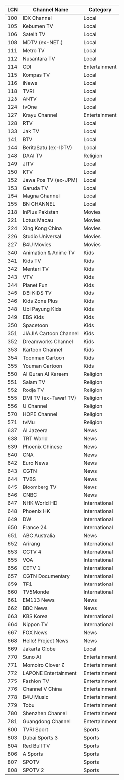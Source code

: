 | LCN | Channel Name           | Category      |
| --- | ---------------------- | ------------- |
| 100 | IDX Channel            | Local         |
| 105 | Kebumen TV             | Local         |
| 106 | Satelit TV             | Local         |
| 108 | MDTV (ex-NET.)         | Local         |
| 111 | Metro TV               | Local         |
| 112 | Nusantara TV           | Local         |
| 114 | CDI                    | Entertainment |
| 115 | Kompas TV              | Local         |
| 116 | iNews                  | Local         |
| 118 | TVRI                   | Local         |
| 123 | ANTV                   | Local         |
| 124 | tvOne                  | Local         |
| 127 | Krayu Channel          | Entertainment |
| 128 | RTV                    | Local         |
| 133 | Jak TV                 | Local         |
| 141 | BTV                    | Local         |
| 144 | BeritaSatu (ex-IDTV)   | Local         |
| 148 | DAAI TV                | Religion      |
| 149 | JITV                   | Local         |
| 150 | KTV                    | Local         |
| 152 | Jawa Pos TV (ex-JPM)   | Local         |
| 153 | Garuda TV              | Local         |
| 154 | Magna Channel          | Local         |
| 155 | BN CHANNEL             | Local         |
| 218 | InPlus Pakistan        | Movies        |
| 221 | Lotus Macau            | Movies        |
| 224 | Xing Kong China        | Movies        |
| 226 | Studio Universal       | Movies        |
| 227 | B4U Movies             | Movies        |
| 340 | Animation & Anime TV   | Kids          |
| 341 | Kids TV                | Kids          |
| 342 | Mentari TV             | Kids          |
| 343 | VTV                    | Kids          |
| 344 | Planet Fun             | Kids          |
| 345 | DEI KIDS TV            | Kids          |
| 346 | Kids Zone Plus         | Kids          |
| 348 | Ubi Payung Kids        | Kids          |
| 349 | EBS Kids               | Kids          |
| 350 | Spacetoon              | Kids          |
| 351 | JIAJIA Cartoon Channel | Kids          |
| 352 | Dreamworks Channel     | Kids          |
| 353 | Kartoon Channel        | Kids          |
| 354 | Toonmax Cartoon        | Kids          |
| 355 | Youman Cartoon         | Kids          |
| 550 | Al Quran Al Kareem     | Religion      |
| 551 | Salam TV               | Religion      |
| 552 | Rodja TV               | Religion      |
| 555 | DMI TV (ex-Tawaf TV)   | Religion      |
| 556 | U Channel              | Religion      |
| 570 | HOPE Channel           | Religion      |
| 571 | tvMu                   | Religion      |
| 637 | Al Jazeera             | News          |
| 638 | TRT World              | News          |
| 639 | Phoenix Chinese        | News          |
| 640 | CNA                    | News          |
| 642 | Euro News              | News          |
| 643 | CGTN                   | News          |
| 644 | TVBS                   | News          |
| 645 | Bloomberg TV           | News          |
| 646 | CNBC                   | News          |
| 647 | NHK World HD           | International |
| 648 | Phoenix HK             | International |
| 649 | DW                     | International |
| 650 | France 24              | International |
| 651 | ABC Australia          | News          |
| 652 | Arirang                | International |
| 653 | CCTV 4                 | International |
| 655 | VOA                    | International |
| 656 | CETV 1                 | International |
| 657 | CGTN Documentary       | International |
| 659 | TF1                    | International |
| 660 | TV5Monde               | International |
| 661 | EM113 News             | News          |
| 662 | BBC News               | News          |
| 663 | KBS Korea              | International |
| 664 | Nippon TV              | International |
| 667 | FOX News               | News          |
| 668 | Hello! Project News    | News          |
| 669 | Jakarta Globe          | Local         |
| 770 | Suno AI                | Entertainment |
| 771 | Momoiro Clover Z       | Entertainment |
| 772 | LAPONE Entertainment   | Entertainment |
| 775 | Fashion TV             | Entertainment |
| 776 | Channel V China        | Entertainment |
| 778 | B4U Music              | Entertainment |
| 779 | Tobu                   | Entertainment |
| 780 | Shenzhen Channel       | Entertainment |
| 781 | Guangdong Channel      | Entertainment |
| 800 | TVRI Sport             | Sports        |
| 803 | Dubai Sports 3         | Sports        |
| 804 | Red Bull TV            | Sports        |
| 806 | A Sports               | Sports        |
| 807 | SPOTV                  | Sports        |
| 808 | SPOTV 2                | Sports        |
